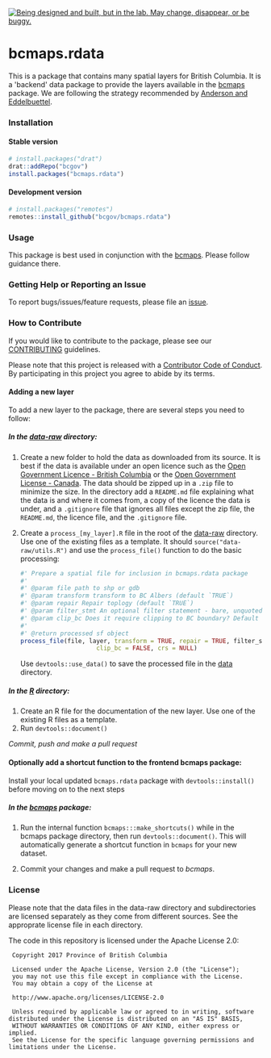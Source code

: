 
<!-- README.md is generated from README.Rmd. Please edit that file -->
<a rel="Exploration" href="https://github.com/BCDevExchange/docs/blob/master/discussion/projectstates.md"><img alt="Being designed and built, but in the lab. May change, disappear, or be buggy." style="border-width:0" src="https://assets.bcdevexchange.org/images/badges/exploration.svg" title="Being designed and built, but in the lab. May change, disappear, or be buggy." /></a>

bcmaps.rdata
============

This is a package that contains many spatial layers for British Columbia. It is a 'backend' data package to provide the layers available in the [bcmaps](https://github.com/bcgov/bcmaps) package. We are following the strategy recommended by [Anderson and Eddelbuettel](https://journal.r-project.org/archive/2017/RJ-2017-026/index.html).

### Installation

#### Stable version

``` r
# install.packages("drat")
drat::addRepo("bcgov")
install.packages("bcmaps.rdata")
```

#### Development version

``` r
# install.packages("remotes")
remotes::install_github("bcgov/bcmaps.rdata")
```

### Usage

This package is best used in conjunction with the [bcmaps](https://github.com/bcgov/bcmaps). Please follow guidance there.

### Getting Help or Reporting an Issue

To report bugs/issues/feature requests, please file an [issue](https://github.com/bcgov/%3Cpkg-name%3E/issues/).

### How to Contribute

If you would like to contribute to the package, please see our [CONTRIBUTING](CONTRIBUTING.md) guidelines.

Please note that this project is released with a [Contributor Code of Conduct](CODE_OF_CONDUCT.md). By participating in this project you agree to abide by its terms.

#### Adding a new layer

To add a new layer to the package, there are several steps you need to follow:

##### In the [data-raw](data-raw) directory:

1.  Create a new folder to hold the data as downloaded from its source. It is best if the data is available under an open licence such as the [Open Government Licence - British Columbia](https://www2.gov.bc.ca/gov/content?id=A519A56BC2BF44E4A008B33FCF527F61) or the [Open Government License - Canada](http://open.canada.ca/en/open-government-licence-canada). The data should be zipped up in a `.zip` file to minimize the size. In the directory add a `README.md` file explaining what the data is and where it comes from, a copy of the licence the data is under, and a `.gitignore` file that ignores all files except the zip file, the `README.md`, the licence file, and the `.gitignore` file.

2.  Create a `process_[my_layer].R` file in the root of the [data-raw](data-raw) directory. Use one of the existing files as a template. It should `source("data-raw/utils.R")` and use the `process_file()` function to do the basic processing:

    ``` r
    #' Prepare a spatial file for inclusion in bcmaps.rdata package
    #'
    #' @param file path to shp or gdb
    #' @param transform transform to BC Albers (default `TRUE`)
    #' @param repair Repair toplogy (default `TRUE`)
    #' @param filter_stmt An optional filter statement - bare, unquoted. E.g., PRUID == 59
    #' @param clip_bc Does it require clipping to BC boundary? Default `FALSE`
    #'
    #' @return processed sf object
    process_file(file, layer, transform = TRUE, repair = TRUE, filter_stmt, 
                         clip_bc = FALSE, crs = NULL)
    ```

    Use `devtools::use_data()` to save the processed file in the [data](data) directory.

##### In the [R](R) directory:

1.  Create an R file for the documentation of the new layer. Use one of the existing R files as a template.
2.  Run `devtools::document()`

*Commit, push and make a pull request*

#### Optionally add a shortcut function to the frontend bcmaps package:

Install your local updated `bcmaps.rdata` package with `devtools::install()` before moving on to the next steps

##### In the [bcmaps](https://github.com/bcgov/bcmaps) package:

1.  Run the internal function `bcmaps:::make_shortcuts()` while in the bcmaps package directory, then run `devtools::document()`. This will automatically generate a shortcut function in `bcmaps` for your new dataset.

2.  Commit your changes and make a pull request to *bcmaps*.

### License

Please note that the data files in the data-raw directory and subdirectories are licensed separately as they come from different sources. See the approprate license file in each directory.

The code in this repository is licensed under the Apache License 2.0:

     Copyright 2017 Province of British Columbia
     
     Licensed under the Apache License, Version 2.0 (the "License");
     you may not use this file except in compliance with the License.
     You may obtain a copy of the License at
     
     http://www.apache.org/licenses/LICENSE-2.0
     
     Unless required by applicable law or agreed to in writing, software distributed under the License is distributed on an "AS IS" BASIS,
     WITHOUT WARRANTIES OR CONDITIONS OF ANY KIND, either express or implied.
     See the License for the specific language governing permissions and limitations under the License.
